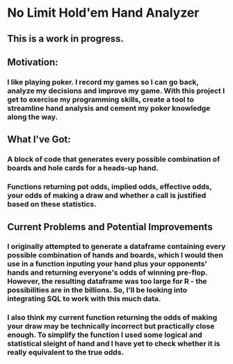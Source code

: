 # No Limit Hold'em Hand Analyzer

## This is a work in progress.

## Motivation:

### I like playing poker. I record my games so I can go back, analyze my decisions and improve my game. With this project I get to exercise my programming skills, create a tool to streamline hand analysis and cement my poker knowledge along the way.

## What I've Got:

### A block of code that generates every possible combination of boards and hole cards for a heads-up hand.

### Functions returning pot odds, implied odds, effective odds, your odds of making a draw and whether a call is justified based on these statistics.

## Current Problems and Potential Improvements

### I originally attempted to generate a dataframe containing every possible combination of hands and boards, which I would then use in a function inputing your hand plus your opponents' hands and returning everyone's odds of winning pre-flop. However, the resulting dataframe was too large for R - the possibilities are in the billions. So, I'll be looking into integrating SQL to work with this much data.

### I also think my current function returning the odds of making your draw may be technically incorrect but practically close enough. To simplify the function I used some logical and statistical sleight of hand and I have yet to check whether it is really equivalent to the true odds.



